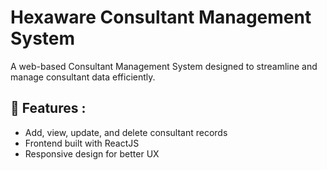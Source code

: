 # Hexaware Consultant Management System

A web-based Consultant Management System designed to streamline and manage consultant data efficiently.

## 🚀 Features :
- Add, view, update, and delete consultant records
- Frontend built with ReactJS
- Responsive design for better UX
